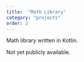 ```yaml
---
title:  "Math Library"
category: "projects"
order: 2
---
```

<p>Math library written in Kotlin.</p>
<p>Not yet publicly available.</p>
